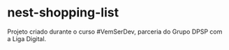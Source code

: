 # nest-shopping-list

Projeto criado durante o curso #VemSerDev, parceria do Grupo DPSP com a Liga Digital.
